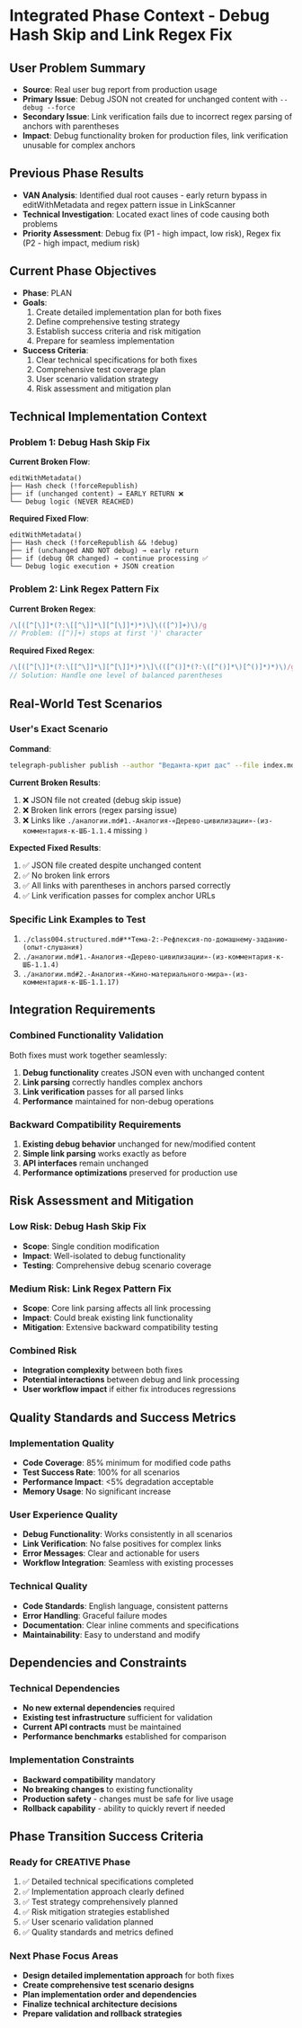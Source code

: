 # Integrated Phase Context - Debug Hash Skip and Link Regex Fix

## User Problem Summary
- **Source**: Real user bug report from production usage
- **Primary Issue**: Debug JSON not created for unchanged content with `--debug --force`
- **Secondary Issue**: Link verification fails due to incorrect regex parsing of anchors with parentheses
- **Impact**: Debug functionality broken for production files, link verification unusable for complex anchors

## Previous Phase Results
- **VAN Analysis**: Identified dual root causes - early return bypass in editWithMetadata and regex pattern issue in LinkScanner
- **Technical Investigation**: Located exact lines of code causing both problems
- **Priority Assessment**: Debug fix (P1 - high impact, low risk), Regex fix (P2 - high impact, medium risk)

## Current Phase Objectives
- **Phase**: PLAN
- **Goals**: 
  1. Create detailed implementation plan for both fixes
  2. Define comprehensive testing strategy
  3. Establish success criteria and risk mitigation
  4. Prepare for seamless implementation
- **Success Criteria**: 
  1. Clear technical specifications for both fixes
  2. Comprehensive test coverage plan
  3. User scenario validation strategy
  4. Risk assessment and mitigation plan

## Technical Implementation Context

### Problem 1: Debug Hash Skip Fix
**Current Broken Flow**:
```
editWithMetadata() 
├── Hash check (!forceRepublish)
├── if (unchanged content) → EARLY RETURN ❌
└── Debug logic (NEVER REACHED)
```

**Required Fixed Flow**:
```
editWithMetadata()
├── Hash check (!forceRepublish && !debug)  
├── if (unchanged AND NOT debug) → early return
├── if (debug OR changed) → continue processing ✅
└── Debug logic execution + JSON creation
```

### Problem 2: Link Regex Pattern Fix
**Current Broken Regex**:
```typescript
/\[([^[\]]*(?:\[[^\]]*\][^[\]]*)*)\]\(([^)]+)\)/g
// Problem: ([^)]+) stops at first ')' character
```

**Required Fixed Regex**:
```typescript
/\[([^[\]]*(?:\[[^\]]*\][^[\]]*)*)\]\(([^()]*(?:\([^()]*\)[^()]*)*)\)/g
// Solution: Handle one level of balanced parentheses
```

## Real-World Test Scenarios

### User's Exact Scenario
**Command**: 
```bash
telegraph-publisher publish --author "Веданта-крит дас" --file index.md --token xxx --debug --force
```

**Current Broken Results**:
1. ❌ JSON file not created (debug skip issue)
2. ❌ Broken link errors (regex parsing issue)
3. ❌ Links like `./аналогии.md#1.-Аналогия-«Дерево-цивилизации»-(из-комментария-к-ШБ-1.1.4` missing `)`

**Expected Fixed Results**:
1. ✅ JSON file created despite unchanged content
2. ✅ No broken link errors
3. ✅ All links with parentheses in anchors parsed correctly
4. ✅ Link verification passes for complex anchor URLs

### Specific Link Examples to Test
1. `./class004.structured.md#**Тема-2:-Рефлексия-по-домашнему-заданию-(опыт-слушания)`
2. `./аналогии.md#1.-Аналогия-«Дерево-цивилизации»-(из-комментария-к-ШБ-1.1.4)`
3. `./аналогии.md#2.-Аналогия-«Кино-материального-мира»-(из-комментария-к-ШБ-1.1.17)`

## Integration Requirements

### Combined Functionality Validation
Both fixes must work together seamlessly:
1. **Debug functionality** creates JSON even with unchanged content
2. **Link parsing** correctly handles complex anchors 
3. **Link verification** passes for all parsed links
4. **Performance** maintained for non-debug operations

### Backward Compatibility Requirements
1. **Existing debug behavior** unchanged for new/modified content
2. **Simple link parsing** works exactly as before
3. **API interfaces** remain unchanged
4. **Performance optimizations** preserved for production use

## Risk Assessment and Mitigation

### Low Risk: Debug Hash Skip Fix
- **Scope**: Single condition modification
- **Impact**: Well-isolated to debug functionality
- **Testing**: Comprehensive debug scenario coverage

### Medium Risk: Link Regex Pattern Fix  
- **Scope**: Core link parsing affects all link processing
- **Impact**: Could break existing link functionality
- **Mitigation**: Extensive backward compatibility testing

### Combined Risk
- **Integration complexity** between both fixes
- **Potential interactions** between debug and link processing
- **User workflow impact** if either fix introduces regressions

## Quality Standards and Success Metrics

### Implementation Quality
- **Code Coverage**: 85% minimum for modified code paths
- **Test Success Rate**: 100% for all scenarios
- **Performance Impact**: <5% degradation acceptable
- **Memory Usage**: No significant increase

### User Experience Quality
- **Debug Functionality**: Works consistently in all scenarios
- **Link Verification**: No false positives for complex links
- **Error Messages**: Clear and actionable for users
- **Workflow Integration**: Seamless with existing processes

### Technical Quality  
- **Code Standards**: English language, consistent patterns
- **Error Handling**: Graceful failure modes
- **Documentation**: Clear inline comments and specifications
- **Maintainability**: Easy to understand and modify

## Dependencies and Constraints

### Technical Dependencies
- **No new external dependencies** required
- **Existing test infrastructure** sufficient for validation
- **Current API contracts** must be maintained
- **Performance benchmarks** established for comparison

### Implementation Constraints
- **Backward compatibility** mandatory
- **No breaking changes** to existing functionality  
- **Production safety** - changes must be safe for live usage
- **Rollback capability** - ability to quickly revert if needed

## Phase Transition Success Criteria

### Ready for CREATIVE Phase
1. ✅ Detailed technical specifications completed
2. ✅ Implementation approach clearly defined
3. ✅ Test strategy comprehensively planned
4. ✅ Risk mitigation strategies established
5. ✅ User scenario validation planned
6. ✅ Quality standards and metrics defined

### Next Phase Focus Areas
- **Design detailed implementation approach** for both fixes
- **Create comprehensive test scenario designs** 
- **Plan implementation order and dependencies**
- **Finalize technical architecture decisions**
- **Prepare validation and rollback strategies**